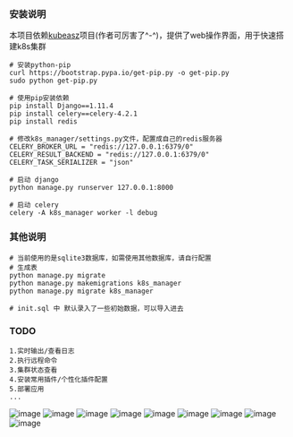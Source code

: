 ### 安装说明

本项目依赖[kubeasz](https://github.com/gjmzj/kubeasz/)项目(作者可厉害了^-^)，提供了web操作界面，用于快速搭建k8s集群

```
# 安装python-pip
curl https://bootstrap.pypa.io/get-pip.py -o get-pip.py
sudo python get-pip.py

# 使用pip安装依赖
pip install Django==1.11.4
pip install celery==celery-4.2.1
pip install redis

# 修改k8s_manager/settings.py文件，配置成自己的redis服务器
CELERY_BROKER_URL = "redis://127.0.0.1:6379/0"
CELERY_RESULT_BACKEND = "redis://127.0.0.1:6379/0"
CELERY_TASK_SERIALIZER = "json"

# 启动 django
python manage.py runserver 127.0.0.1:8000

# 启动 celery
celery -A k8s_manager worker -l debug

```

### 其他说明
```
# 当前使用的是sqlite3数据库，如需使用其他数据库，请自行配置
# 生成表
python manage.py migrate
python manage.py makemigrations k8s_manager 
python manage.py migrate k8s_manager

# init.sql 中 默认录入了一些初始数据，可以导入进去

```

### TODO
```
1.实时输出/查看日志
2.执行远程命令
3.集群状态查看
4.安装常用插件/个性化插件配置
5.部署应用
...

```


![image](https://github.com/limengyu1990/k8s_manager/raw/master/images/1.jpg)
![image](https://github.com/limengyu1990/k8s_manager/raw/master/images/2.jpg)
![image](https://github.com/limengyu1990/k8s_manager/raw/master/images/3.jpg)
![image](https://github.com/limengyu1990/k8s_manager/raw/master/images/4.jpg)
![image](https://github.com/limengyu1990/k8s_manager/raw/master/images/5.jpg)
![image](https://github.com/limengyu1990/k8s_manager/raw/master/images/6.jpg)
![image](https://github.com/limengyu1990/k8s_manager/raw/master/images/7.jpg)
![image](https://github.com/limengyu1990/k8s_manager/raw/master/images/8.jpg)
![image](https://github.com/limengyu1990/k8s_manager/raw/master/images/9.jpeg)
